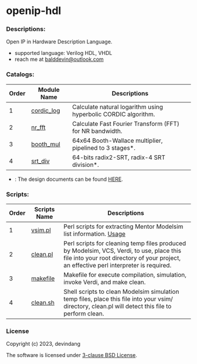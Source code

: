 # openip-hdl

### Descriptions:

Open IP in Hardware Description Language.

- supported language: Verilog HDL, VHDL
- reach me at balddevin@outlook.com

### Catalogs:

| Order | Module Name                                                  | Descriptions                                                 |
| ----- | ------------------------------------------------------------ | ------------------------------------------------------------ |
| 1     | [cordic_log](https://github.com/devindang/openip-hdl/tree/main/cordic_log) | Calculate natural logarithm using hyperbolic CORDIC algorithm. |
| 2     | [nr_fft](https://github.com/devindang/openip-hdl/tree/main/nr_fft) | Calculate Fast Fourier Transform (FFT) for NR bandwidth.     |
| 3     | [booth_mul](https://github.com/devindang/openip-hdl/tree/main/booth_mul) | 64x64 Booth-Wallace multiplier, pipelined to 3 stages*.      |
| 4     | [srt_div](https://github.com/devindang/openip-hdl/tree/main/srt_div) | 64-bits radix2-SRT, radix-4 SRT division*.                   |

* : The design documents can be found [HERE](https://github.com/devindang/dv-cpu-rv/blob/main/docs/dv-cpu-doc.pdf).

### Scripts:

| Order | Scripts Name                                                 | Descriptions                                                 |
| ----- | ------------------------------------------------------------ | ------------------------------------------------------------ |
| 1     | [vsim.pl](https://github.com/devindang/openip-hdl/blob/main/perl_scripts/vsim.pl) | Perl scripts for extracting Mentor Modelsim list information. [Usage](https://www.cnblogs.com/devindd/articles/17426494.html) |
| 2     | [clean.pl](https://github.com/devindang/openip-hdl/blob/main/perl_scripts/clean.pl) | Perl scripts for cleaning temp files produced by Modelsim, VCS, Verdi, to use, place this file into your root directory of your project, an effective perl interpreter is required. |
| 3     | [makefile](https://github.com/devindang/openip-hdl/blob/main/perl_scripts/makefile) | Makefile for execute compilation, simulation, invoke Verdi, and make clean. |
| 4     | [clean.sh](https://github.com/devindang/openip-hdl/blob/main/perl_scripts/clean.sh) | Shell scripts to clean Modelsim simulation temp files, place this file into your vsim/ directory, clean.pl will detect this file to perform clean. |

### License

Copyright (c) 2023, devindang

The software is licensed under [3-clause BSD License](https://opensource.org/license/bsd-3-clause/).
